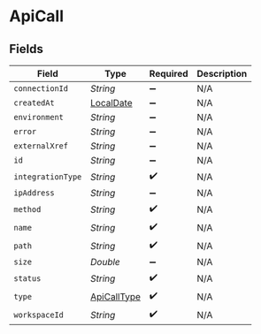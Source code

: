 # ApiCall


## Fields

| Field                                                                           | Type                                                                            | Required                                                                        | Description                                                                     |
| ------------------------------------------------------------------------------- | ------------------------------------------------------------------------------- | ------------------------------------------------------------------------------- | ------------------------------------------------------------------------------- |
| `connectionId`                                                                  | *String*                                                                        | :heavy_minus_sign:                                                              | N/A                                                                             |
| `createdAt`                                                                     | [LocalDate](https://docs.oracle.com/javase/8/docs/api/java/time/LocalDate.html) | :heavy_minus_sign:                                                              | N/A                                                                             |
| `environment`                                                                   | *String*                                                                        | :heavy_minus_sign:                                                              | N/A                                                                             |
| `error`                                                                         | *String*                                                                        | :heavy_minus_sign:                                                              | N/A                                                                             |
| `externalXref`                                                                  | *String*                                                                        | :heavy_minus_sign:                                                              | N/A                                                                             |
| `id`                                                                            | *String*                                                                        | :heavy_minus_sign:                                                              | N/A                                                                             |
| `integrationType`                                                               | *String*                                                                        | :heavy_check_mark:                                                              | N/A                                                                             |
| `ipAddress`                                                                     | *String*                                                                        | :heavy_minus_sign:                                                              | N/A                                                                             |
| `method`                                                                        | *String*                                                                        | :heavy_check_mark:                                                              | N/A                                                                             |
| `name`                                                                          | *String*                                                                        | :heavy_check_mark:                                                              | N/A                                                                             |
| `path`                                                                          | *String*                                                                        | :heavy_check_mark:                                                              | N/A                                                                             |
| `size`                                                                          | *Double*                                                                        | :heavy_minus_sign:                                                              | N/A                                                                             |
| `status`                                                                        | *String*                                                                        | :heavy_check_mark:                                                              | N/A                                                                             |
| `type`                                                                          | [ApiCallType](../../models/shared/ApiCallType.md)                               | :heavy_check_mark:                                                              | N/A                                                                             |
| `workspaceId`                                                                   | *String*                                                                        | :heavy_check_mark:                                                              | N/A                                                                             |
